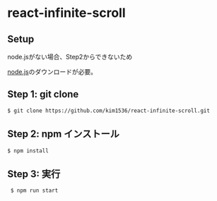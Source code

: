 # react-infinite-scroll

## Setup

node.jsがない場合、Step2からできないため

[node.js](https://nodejs.org/ja/download)のダウンロードが必要。


## Step 1: git clone

```
$ git clone https://github.com/kim1536/react-infinite-scroll.git
```

## Step 2: npm インストール

```
$ npm install
```

## Step 3: 実行

```
 $ npm run start
```